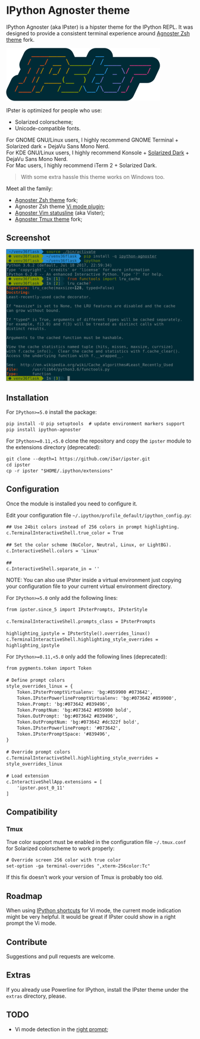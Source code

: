 # IPython Agnoster theme

IPython Agnoster (aka IPster) is a hipster theme for the IPython REPL.
It was designed to provide a consistent terminal experience around
[Agnoster Zsh theme](https://github.com/i5ar/agnoster-zsh-theme) fork.

![Logo](images/ipster-logo.png)

IPster is optimized for people who use:

- Solarized colorscheme;
- Unicode-compatible fonts.

For GNOME GNU/Linux users, I highly recommend GNOME Terminal + Solarized dark + DejaVu Sans Mono Nerd.  
For KDE GNU/Linux users, I highly recommend Konsole + [Solarized Dark](https://github.com/phiggins/konsole-colors-solarized) + DejaVu Sans Mono Nerd.  
For Mac users, I highly recommend iTerm 2 + Solarized Dark.

> With some extra hassle this theme works on Windows too.

Meet all the family:

- [Agnoster Zsh theme](https://github.com/i5ar/agnoster-zsh-theme) fork;
- Agnoster Zsh theme [Vi mode plugin](https://gist.github.com/i5ar/d7c4a595679dfb0c4cbae14e21f45454);
- [Agnoster Vim statusline](https://github.com/i5ar/vim-agnoster-statusline) (aka Vister);
- [Agnoster Tmux theme](https://github.com/i5ar/tmux-colors-solarized) fork;


## Screenshot

![Terminal](images/ipster-term.png)


## Installation

For ``IPython>=5.0`` install the package:

    pip install -U pip setuptools  # update environment markers support
    pip install ipython-agnoster

For ``IPython>=0.11,<5.0`` clone the repository and copy the ``ipster`` module
to the extensions directory (deprecated):

    git clone --depth=1 https://github.com/i5ar/ipster.git
    cd ipster
    cp -r ipster "$HOME/.ipython/extensions"


## Configuration

Once the module is installed you need to configure it.

Edit your configuration file ``~/.ipython/profile_default/ipython_config.py``:

    ## Use 24bit colors instead of 256 colors in prompt highlighting.
    c.TerminalInteractiveShell.true_color = True

    ## Set the color scheme (NoColor, Neutral, Linux, or LightBG).
    c.InteractiveShell.colors = 'Linux'

    ##
    c.InteractiveShell.separate_in = ''

NOTE: You can also use IPster inside a virtual environment just copying your
configuration file to your current virtual environment directory.

For ``IPython>=5.0`` only add the following lines:

    from ipster.since_5 import IPsterPrompts, IPsterStyle

    c.TerminalInteractiveShell.prompts_class = IPsterPrompts

    highlighting_ipstyle = IPsterStyle().overrides_linux()
    c.TerminalInteractiveShell.highlighting_style_overrides = highlighting_ipstyle

For ``IPython>=0.11,<5.0`` only add the following lines (deprecated):

    from pygments.token import Token

    # Define prompt colors
    style_overrides_linux = {
        Token.IPsterPromptVirtualenv: 'bg:#859900 #073642',
        Token.IPsterPowerlinePromptVirtualenv: 'bg:#073642 #859900',
        Token.Prompt: 'bg:#073642 #839496',
        Token.PromptNum: 'bg:#073642 #859900 bold',
        Token.OutPrompt: 'bg:#073642 #839496',
        Token.OutPromptNum: 'bg:#073642 #dc322f bold',
        Token.IPsterPowerlinePrompt: '#073642',
        Token.IPsterPromptSpace: '#839496',
    }

    # Override prompt colors
    c.TerminalInteractiveShell.highlighting_style_overrides = style_overrides_linux

    # Load extension
    c.InteractiveShellApp.extensions = [
        'ipster.post_0_11'
    ]


## Compatibility

### Tmux

True color support must be enabled in the configuration file ``~/.tmux.conf``
for Solarized colorscheme to work properly:

    # Override screen 256 color with true color
    set-option -ga terminal-overrides ",xterm-256color:Tc"

If this fix doesn't work your version of Tmux is probably too old.


## Roadmap

When using [IPython shortcuts] for Vi mode, the current mode indication might
be very helpful. It would be great if IPster could show in a right prompt the
Vi mode.


## Contribute

Suggestions and pull requests are welcome.


## Extras

If you already use Powerline for IPython, install the IPster theme under
the ``extras`` directory, please.


## TODO

- Vi mode detection in the [right prompt](https://github.com/jonathanslenders/python-prompt-toolkit/issues/237);

[Python Prompt Toolkit]: http://python-prompt-toolkit.readthedocs.io
[Pygments Solarized]: https://github.com/shkumagai/pygments-style-solarized
[Nerd Fonts]: https://github.com/ryanoasis/nerd-fonts
[Powerline fonts]: https://github.com/powerline/fonts
[IPython shortcuts]: http://ipython.readthedocs.io/en/stable/config/shortcuts/#multi-filtered-shortcuts
[IPython overrides]: http://powerline.readthedocs.io/en/master/configuration/local.html#ipython-overrides
